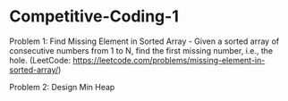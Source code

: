 # Competitive-Coding-1

Problem 1: Find Missing Element in Sorted Array - Given a sorted array of consecutive numbers from 1 to N, find the first missing number, i.e., the hole. (LeetCode: https://leetcode.com/problems/missing-element-in-sorted-array/)

Problem 2: Design Min Heap
